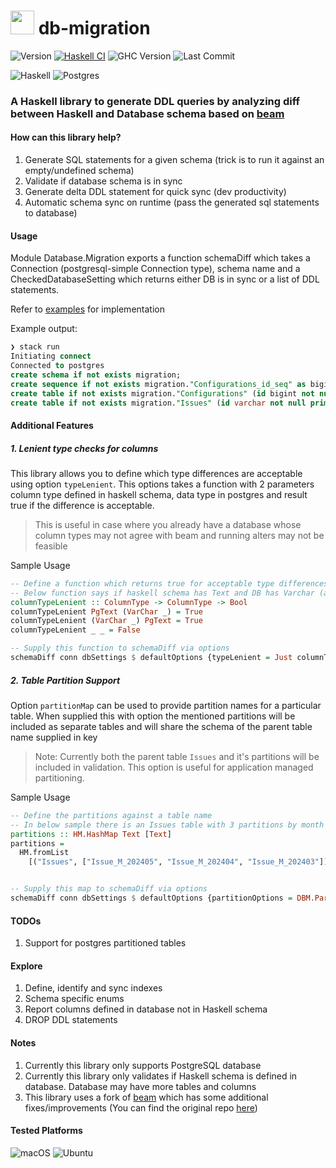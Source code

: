 # <image src="https://wiki.haskell.org/wikistatic/haskellwiki_logo.png?e89e3" width=38> db-migration
![Version](https://img.shields.io/badge/version-v0.0.1-blue)
[![Haskell CI](https://github.com/mycodedstuff/db-migration/actions/workflows/haskell.yml/badge.svg)](https://github.com/mycodedstuff/db-migration/actions/workflows/haskell.yml)
![GHC Version](https://img.shields.io/badge/GHC-v8.10.7-brightgreen)
![Last Commit](https://img.shields.io/github/last-commit/mycodedstuff/db-migration/main)

![Haskell](https://img.shields.io/badge/Haskell-5e5086?style=for-the-badge&logo=haskell&logoColor=white)
![Postgres](https://img.shields.io/badge/postgres-%23316192.svg?style=for-the-badge&logo=postgresql&logoColor=white)
### A Haskell library to generate DDL queries by analyzing diff between Haskell and Database schema based on [beam](https://github.com/mycodedstuff/beam)


#### How can this library help?

1. Generate SQL statements for a given schema (trick is to run it against an empty/undefined schema)
2. Validate if database schema is in sync
3. Generate delta DDL statement for quick sync (dev productivity)
4. Automatic schema sync on runtime (pass the generated sql statements to database)

#### Usage
Module Database.Migration exports a function schemaDiff which takes a Connection (postgresql-simple Connection type), schema name and a CheckedDatabaseSetting which returns either DB is in sync or a list of DDL statements.

Refer to [examples](examples) for implementation

Example output:
```sql
❯ stack run
Initiating connect
Connected to postgres
create schema if not exists migration;
create sequence if not exists migration."Configurations_id_seq" as bigint increment by 1 minvalue 1 maxvalue 9223372036854775807 start with 1;
create table if not exists migration."Configurations" (id bigint not null primary key default nextval('migration."Configurations_id_seq"'::regclass), key varchar not null, value varchar not null, "createdAt" timestamp with time zone not null, "updatedAt" timestamp with time zone not null);
create table if not exists migration."Issues" (id varchar not null primary key, message varchar not null, status "enum_Issues_status" not null, image bytea, store json, "createdAt" timestamp with time zone not null, "updatedAt" timestamp with time zone not null);
```

#### Additional Features
##### 1. Lenient type checks for columns

This library allows you to define which type differences are acceptable using option `typeLenient`.
This options takes a function with 2 parameters column type defined in haskell schema, data type in postgres and result true if the difference is acceptable.
> This is useful in case where you already have a database whose column types may not agree with beam and running alters may not be feasible

Sample Usage
```haskell
-- Define a function which returns true for acceptable type differences
-- Below function says if haskell schema has Text and DB has Varchar (any length) then it's acceptable and vice versa for other cases it's not
columnTypeLenient :: ColumnType -> ColumnType -> Bool
columnTypeLenient PgText (VarChar _) = True
columnTypeLenient (VarChar _) PgText = True
columnTypeLenient _ _ = False

-- Supply this function to schemaDiff via options
schemaDiff conn dbSettings $ defaultOptions {typeLenient = Just columnTypeLenient}
```

##### 2. Table Partition Support

Option `partitionMap` can be used to provide partition names for a particular table.
When supplied this with option the mentioned partitions will be included as separate tables and will share the schema of the parent table name supplied in key

> Note: Currently both the parent table `Issues` and it's partitions will be included in validation. This option is useful for application managed partitioning.

Sample Usage
```haskell
-- Define the partitions against a table name
-- In below sample there is an Issues table with 3 partitions by month
partitions :: HM.HashMap Text [Text]
partitions =
  HM.fromList
    [("Issues", ["Issue_M_202405", "Issue_M_202404", "Issue_M_202403"])]


-- Supply this map to schemaDiff via options
schemaDiff conn dbSettings $ defaultOptions {partitionOptions = DBM.PartitionOption True partitions}
```

#### TODOs

1. Support for postgres partitioned tables

#### Explore

1. Define, identify and sync indexes
2. Schema specific enums
3. Report columns defined in database not in Haskell schema
4. DROP DDL statements

#### Notes

1. Currently this library only supports PostgreSQL database
2. Currently this library only validates if Haskell schema is defined in database. Database may have more tables and columns
3. This library uses a fork of [beam](https://github.com/mycodedstuff/beam) which has some additional fixes/improvements (You can find the original repo [here](https://github.com/haskell-beam/beam))

#### Tested Platforms
![macOS](https://img.shields.io/badge/mac%20os-000000?style=for-the-badge&logo=macos&logoColor=F0F0F0)
![Ubuntu](https://img.shields.io/badge/Ubuntu-E95420?style=for-the-badge&logo=ubuntu&logoColor=white)

